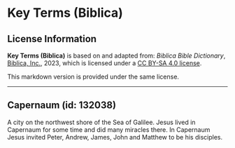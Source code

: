 # Key Terms (Biblica)

## License Information

**Key Terms (Biblica)** is based on and adapted from: _Biblica Bible Dictionary_, [Biblica, Inc.](https://www.biblica.com/), 2023, which is licensed under a [CC BY-SA 4.0 license](https://creativecommons.org/licenses/by-sa/4.0/legalcode.en).

This markdown version is provided under the same license.



--------------------------------

## Capernaum (id: 132038)

A city on the northwest shore of the Sea of Galilee. Jesus lived in Capernaum for some time and did many miracles there. In Capernaum Jesus invited Peter, Andrew, James, John and Matthew to be his disciples.


